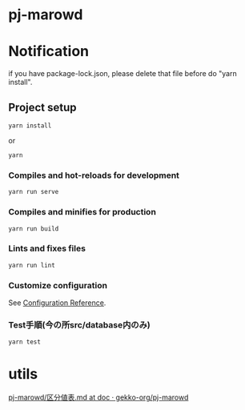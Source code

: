# pj-marowd

# Notification
if you have package-lock.json, please delete that file before do "yarn install".

## Project setup
```
yarn install
```

or

```
yarn
```

### Compiles and hot-reloads for development
```
yarn run serve
```

### Compiles and minifies for production
```
yarn run build
```

### Lints and fixes files
```
yarn run lint
```

### Customize configuration
See [Configuration Reference](https://cli.vuejs.org/config/).

### Test手順(今の所src/database内のみ)
```bash
yarn test
```

# utils
[pj-marowd/区分値表.md at doc · gekko-org/pj-marowd](https://github.com/gekko-org/pj-marowd/blob/doc/%E5%8C%BA%E5%88%86%E5%80%A4%E8%A1%A8.md)
